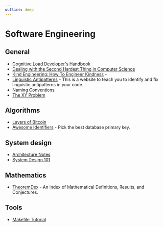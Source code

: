 ```yaml
---
outline: deep
---
```


# Software Engineering

## General

- [Cognitive Load Developer's Handbook](https://github.com/zakirullin/cognitive-load)
- [Dealing with the Second Hardest Thing in Computer Science](https://indrajeetpatil.github.io/second-hardest-cs-thing/)
- [Kind Engineering: How To Engineer Kindness](https://kind.engineering/) -
- [Linguistic Antipatterns](https://www.linguistic-antipatterns.com/) - This is a website to teach you to identify and fix linguistic antipatterns in your code.
- [Naming Conventions](https://www.elastic.co/guide/en/beats/devguide/current/event-conventions.html)
- [The XY Problem](https://xyproblem.info/)

## Algorithms

- [Layers of Bitcoin](https://layers.trudi.group/)
- [Awesome Identifiers](https://adileo.github.io/awesome-identifiers/) - Pick the best database primary key.

## System design

- [Architecture Notes](https://architecturenotes.co/)
- [System Design 101](https://github.com/ByteByteGoHq/system-design-101)

## Mathematics

- [TheoremDex](https://thmdex.org/) - An Index of Mathematical Definitions, Results, and Conjectures.

## Tools

- [Makefile Tutorial](https://makefiletutorial.com/)
